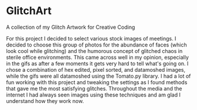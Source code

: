 # GlitchArt
A collection of my Glitch Artwork for Creative Coding


For this project I decided to select various stock images of meetings. I decided to choose this group of photos for the abundance of faces (which look cool while glitching) and the humorous concept of glitched chaos in sterile office environments. This came across well in my opinion, especially in the gifs as after a few moments it gets very hard to tell what's going on. I chose a combination of hex edited, pixel sorted, and datamoshed images, while the gifs were all datamoshed using the Tomato.py library. I had a lot of fun working with this project and tweaking the settings as I found methods that gave me the most satisfying glitches. Throughout the media and the internet I had always seen images using these techniques and am glad I understand how they work now. 

